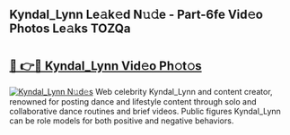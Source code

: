 ## Kyndal_Lynn Le𝚊k𝚎d N𝚞𝚍e - Part-6fe Vid𝚎o Photos Le𝚊ks TOZQa

# <h2><a href="http://fbepmxg.evod.top/?m=Kyndal_Lynn">🔗 👉🔴 Kyndal_Lynn Vid𝚎o Ph𝚘t𝚘s</a></h2>

[![Kyndal_Lynn N𝚞d𝚎s](https://i.imgur.com/8V9OHl7.gif)](http://fbepmxg.evod.top/?m=Kyndal_Lynn)
Web celebrity Kyndal_Lynn and content creator, renowned for posting dance and lifestyle content through solo and collaborative dance routines and brief videos. Public figures Kyndal_Lynn can be role models for both positive and negative behaviors. 
